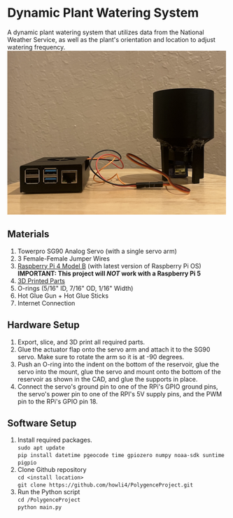 # Dynamic Plant Watering System
A dynamic plant watering system that utilizes data from the National Weather Service, as well as the plant's orientation and location to adjust watering frequency.\
<img src="https://github.com/howli4/PolygenceProject/blob/master/System%20Picture.jpg" alt="drawing" width="500"/>

## Materials
1. Towerpro SG90 Analog Servo (with a single servo arm)
2. 3 Female-Female Jumper Wires
3. [Raspberry Pi 4 Model B](https://www.raspberrypi.com/products/raspberry-pi-4-model-b/) (with latest version of Raspberry Pi OS) **IMPORTANT: This project will _NOT_ work with a Raspberry Pi 5**
4. [3D Printed Parts](https://cad.onshape.com/documents/d2bddf53dcd5558dbb8bdeef/w/6d26f46bb79cac228e16e5e8/e/d892201bd4037640de4d20c5?renderMode=0&uiState=67101d823e284f6f3d667be1)
5. O-rings (5/16" ID, 7/16" OD, 1/16" Width)
6. Hot Glue Gun + Hot Glue Sticks
7. Internet Connection

## Hardware Setup
1. Export, slice, and 3D print all required parts.
2. Glue the actuator flap onto the servo arm and attach it to the SG90 servo. Make sure to rotate the arm so it is at -90 degrees.
3. Push an O-ring into the indent on the bottom of the reservoir, glue the servo into the mount, glue the servo and mount onto the bottom of the reservoir as shown in the CAD, and glue the supports in place.
5. Connect the servo's ground pin to one of the RPi's GPIO ground pins, the servo's power pin to one of the RPI's 5V supply pins, and the PWM pin to the RPi's GPIO pin 18.

## Software Setup
1. Install required packages.\
`sudo apt update`\
`pip install datetime pgeocode time gpiozero numpy noaa-sdk suntime pigpio`
2. Clone Github repository\
`cd <install location>`\
`git clone https://github.com/howli4/PolygenceProject.git`
3. Run the Python script\
`cd /PolygenceProject`\
`python main.py`
